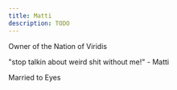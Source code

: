 ```yaml
---
title: Matti
description: TODO
---
```


Owner of the Nation of Viridis

"stop talkin about weird shit without me!" - Matti

Married to Eyes